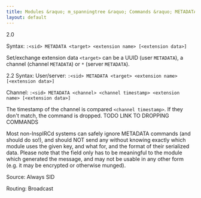 ```yaml
---
title: Modules &raquo; m_spanningtree &raquo; Commands &raquo; METADATA
layout: default
---
```


2.0

Syntax:
`:<sid> METADATA <target> <extension name> [<extension data>]`

Set/exchange extension data
`<target>` can be a UUID (user `METADATA`), a channel (channel `METADATA`) or `*` (server `METADATA`).

2.2
Syntax:
User/server:
`:<sid> METADATA <target> <extension name> [<extension data>]`

Channel:
`:<sid> METADATA <channel> <channel timestamp> <extension name> [<extension data>]`

The timestamp of the channel is compared `<channel timestamp>`. If they don't match, the command is dropped. TODO LINK TO DROPPING COMMANDS

Most non-InspIRCd systems can safely ignore METADATA commands (and should do so!), and should NOT send any without knowing exactly which module uses the given key, and what for, and the format of their serialized data. Please note that the <value> field only has to be meaningful to the module which generated the message, and may not be usable in any other form (e.g. it may be encrypted or otherwise munged).

Source:
Always SID

Routing:
Broadcast